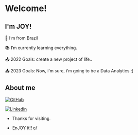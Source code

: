 # Welcome!

 

## I'm JOY!

 
:house_with_garden: I’m from Brazil

:books: I’m currently learning everything.

:outbox_tray: 2022 Goals: create a new project of life..

:outbox_tray: 2023 Goals: Now, i'm sure, i'm going to be a Data Analytics :)

## About me

[![GitHub][1.2]][1]

[![Linkedin][2.2]][2]

[1]: https://github.com/JoyciP

[1.2]: https://img.shields.io/badge/GitHub-100000?style=for-the-badge&logo=github&logoColor=white

[2]: https://www.linkedin.com/in/joycisantos/

[2.2]: https://img.shields.io/badge/LinkedIn-0077B5?style=for-the-badge&logo=linkedin&logoColor=white


- Thanks for visiting.

- EnJOY it!! o/
